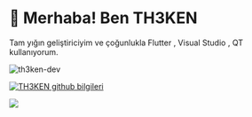 # 👋 Merhaba! Ben TH3KEN

Tam yığın geliştiriciyim ve çoğunlukla Flutter , Visual Studio , QT kullanıyorum.

<p align="left"> <img src="https://komarev.com/ghpvc/?username=th3ken-dev&label=Views&color=blue&style=plastic" alt="th3ken-dev" /> </p>

[![TH3KEN github bilgileri](https://github-readme-stats.vercel.app/api?username=th3ken-dev&show_icons=true)](https://github.com/th3ken-dev)

<a href="https://github.com/th3ken-dev">
  <img align="center" src="https://github-readme-stats.vercel.app/api/top-langs/?username=th3ken-dev&theme=light&hide_langs_below=1" />
</a>

